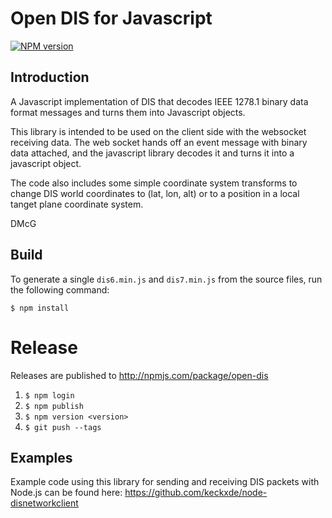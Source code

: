 # Open DIS for Javascript

<span class="badge-npmversion"><a href="https://npmjs.org/package/open-dis" title="View this project on NPM"><img src="https://img.shields.io/npm/v/open-dis.svg" alt="NPM version" /></a></span>

## Introduction

A Javascript implementation of DIS that decodes IEEE 1278.1
binary data format messages and turns them into Javascript
objects.

This library is intended to be used on the client side with
the websocket receiving data. The web socket hands off an
event message with binary data attached, and the javascript
library decodes it and turns it into a javascript object.

The code also includes some simple coordinate system transforms
to change DIS world coordinates to (lat, lon, alt) or to a
position in a local tanget plane coordinate system. 

DMcG

## Build

To generate a single `dis6.min.js` and `dis7.min.js` from the source files, run the following command:

`$ npm install`

# Release

Releases are published to http://npmjs.com/package/open-dis

1. `$ npm login`
1. `$ npm publish`
1. `$ npm version <version>`
1. `$ git push --tags`

## Examples

Example code using this library for sending and receiving DIS packets with Node.js can be found here: https://github.com/keckxde/node-disnetworkclient 
